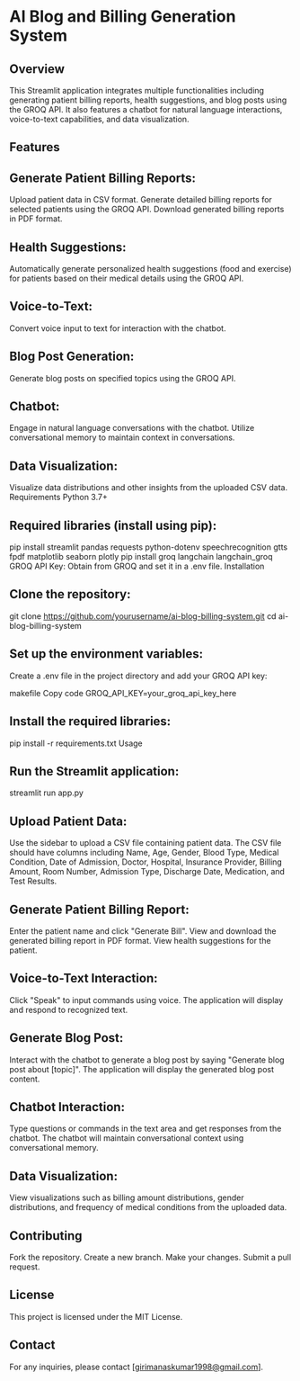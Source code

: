 # AI Blog and Billing Generation System
## Overview
This Streamlit application integrates multiple functionalities including generating patient billing reports, health suggestions, and blog posts using the GROQ API. It also features a chatbot for natural language interactions, voice-to-text capabilities, and data visualization.

## Features
## Generate Patient Billing Reports:

Upload patient data in CSV format.
Generate detailed billing reports for selected patients using the GROQ API.
Download generated billing reports in PDF format.

## Health Suggestions:

Automatically generate personalized health suggestions (food and exercise) for patients based on their medical details using the GROQ API.

## Voice-to-Text:

Convert voice input to text for interaction with the chatbot.

## Blog Post Generation:

Generate blog posts on specified topics using the GROQ API.

## Chatbot:

Engage in natural language conversations with the chatbot.
Utilize conversational memory to maintain context in conversations.

## Data Visualization:

Visualize data distributions and other insights from the uploaded CSV data.
Requirements
Python 3.7+

## Required libraries (install using pip):

pip install streamlit pandas requests python-dotenv speechrecognition gtts fpdf matplotlib seaborn plotly
pip install groq langchain langchain_groq
GROQ API Key: Obtain from GROQ and set it in a .env file.
Installation

## Clone the repository:

git clone https://github.com/yourusername/ai-blog-billing-system.git
cd ai-blog-billing-system

## Set up the environment variables:
Create a .env file in the project directory and add your GROQ API key:

makefile
Copy code
GROQ_API_KEY=your_groq_api_key_here

## Install the required libraries:

pip install -r requirements.txt
Usage

## Run the Streamlit application:

streamlit run app.py

## Upload Patient Data:

Use the sidebar to upload a CSV file containing patient data.
The CSV file should have columns including Name, Age, Gender, Blood Type, Medical Condition, Date of Admission, Doctor, Hospital, Insurance Provider, Billing Amount, Room Number, Admission Type, Discharge Date, Medication, and Test Results.

## Generate Patient Billing Report:

Enter the patient name and click "Generate Bill".
View and download the generated billing report in PDF format.
View health suggestions for the patient.

## Voice-to-Text Interaction:

Click "Speak" to input commands using voice.
The application will display and respond to recognized text.

## Generate Blog Post:

Interact with the chatbot to generate a blog post by saying "Generate blog post about [topic]".
The application will display the generated blog post content.
 
 ## Chatbot Interaction:

Type questions or commands in the text area and get responses from the chatbot.
The chatbot will maintain conversational context using conversational memory.

## Data Visualization:

View visualizations such as billing amount distributions, gender distributions, and frequency of medical conditions from the uploaded data.

## Contributing
Fork the repository.
Create a new branch.
Make your changes.
Submit a pull request.

## License
This project is licensed under the MIT License.

## Contact
For any inquiries, please contact [girimanaskumar1998@gmail.com].
